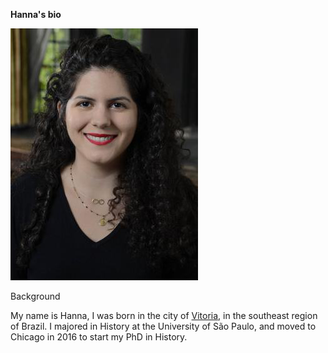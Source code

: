 **Hanna's bio**

![me](2016_Hanna_Manente_Nunes.png)  

Background

My name is Hanna, I was born in the city of [Vitoria](https://en.wikipedia.org/wiki/Vitória,_Esp%C3%ADrito_Santo), in the southeast region of Brazil. 
I majored in History at the University of São Paulo, and moved to Chicago in 2016 to start my PhD in History.